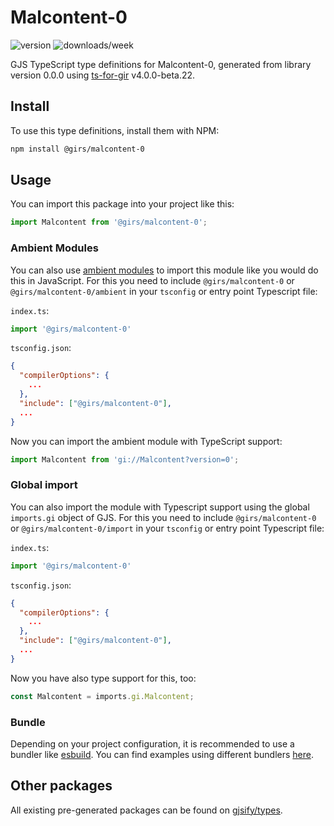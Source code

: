 
# Malcontent-0

![version](https://img.shields.io/npm/v/@girs/malcontent-0)
![downloads/week](https://img.shields.io/npm/dw/@girs/malcontent-0)


GJS TypeScript type definitions for Malcontent-0, generated from library version 0.0.0 using [ts-for-gir](https://github.com/gjsify/ts-for-gir) v4.0.0-beta.22.


## Install

To use this type definitions, install them with NPM:
```bash
npm install @girs/malcontent-0
```

## Usage

You can import this package into your project like this:
```ts
import Malcontent from '@girs/malcontent-0';
```

### Ambient Modules

You can also use [ambient modules](https://github.com/gjsify/ts-for-gir/tree/main/packages/cli#ambient-modules) to import this module like you would do this in JavaScript.
For this you need to include `@girs/malcontent-0` or `@girs/malcontent-0/ambient` in your `tsconfig` or entry point Typescript file:

`index.ts`:
```ts
import '@girs/malcontent-0'
```

`tsconfig.json`:
```json
{
  "compilerOptions": {
    ...
  },
  "include": ["@girs/malcontent-0"],
  ...
}
```

Now you can import the ambient module with TypeScript support: 

```ts
import Malcontent from 'gi://Malcontent?version=0';
```

### Global import

You can also import the module with Typescript support using the global `imports.gi` object of GJS.
For this you need to include `@girs/malcontent-0` or `@girs/malcontent-0/import` in your `tsconfig` or entry point Typescript file:

`index.ts`:
```ts
import '@girs/malcontent-0'
```

`tsconfig.json`:
```json
{
  "compilerOptions": {
    ...
  },
  "include": ["@girs/malcontent-0"],
  ...
}
```

Now you have also type support for this, too:

```ts
const Malcontent = imports.gi.Malcontent;
```

### Bundle

Depending on your project configuration, it is recommended to use a bundler like [esbuild](https://esbuild.github.io/). You can find examples using different bundlers [here](https://github.com/gjsify/ts-for-gir/tree/main/examples).

## Other packages

All existing pre-generated packages can be found on [gjsify/types](https://github.com/gjsify/types).

